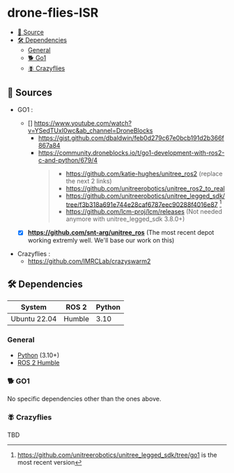 # drone-flies-ISR

- [📰 Source](#sources)
- [🛠️ Dependencies](#dependencies)
  - [General](#dependencies-general)
  - [🐕 Go1](#dependencies-go1)
  - [🪰 Crazyflies](#dependencies-flies)

## 📰 Sources <a id="sources"></a>

- GO1 :
  - [] https://www.youtube.com/watch?v=YSedTUxI0wc&ab_channel=DroneBlocks
    - https://gist.github.com/dbaldwin/feb0d279c67e0bcb191d2b366f867a84
    - https://community.droneblocks.io/t/go1-development-with-ros2-c-and-python/679/4
      > - https://github.com/katie-hughes/unitree_ros2 (replace the next 2 links)
      > - https://github.com/unitreerobotics/unitree_ros2_to_real
      > - https://github.com/unitreerobotics/unitree_legged_sdk/tree/f3b318a691e744e28caf6787eec90288f4016e87 [^1] 
      > - https://github.com/lcm-proj/lcm/releases (Not needed anymore with unitree_legged_sdk 3.8.0+)

  - [x] **https://github.com/snt-arg/unitree_ros** 
  (The most recent depot working extremly well. We'll base our work on this)

[^1]: https://github.com/unitreerobotics/unitree_legged_sdk/tree/go1 is the most recent version

- Crazyflies :
  - https://github.com/IMRCLab/crazyswarm2

## 🛠️ Dependencies <a id="dependencies"></a>

| System | ROS 2 | Python |
| ------- | ------- | ------ |
| Ubuntu 22.04 | Humble | 3.10 |

### General <a id="dependencies-general"></a>

- [Python](https://www.python.org/) (3.10+)
- [ROS 2 Humble](https://docs.ros.org/en/humble/index.html)

### 🐕 GO1 <a id="dependencies-go1"></a>
No specific dependencies other than the ones above.

### 🪰 Crazyflies <a id="dependencies-flies"></a>
TBD